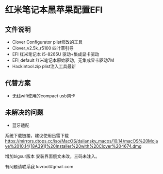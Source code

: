 # 红米笔记本黑苹果配置EFI

## 文件说明

- Clover Configurator  plist修改的工具
- Clover_v2.5k_r5100 四叶草引导
- EFI 红米笔记本 i5-8265U 驱动+集成显卡驱动
- EFI_default 红米笔记本原始驱动，无集成显卡驱动7M
- Hackintool.zip plist注入工具最新

## 代替方案
- 无线wifi使用的compact usb网卡

## 未解决的问题

- 蓝牙适配

系统下载链接，建议使用迅雷下载  https://mirrors.dtops.cc/iso/MacOS/daliansky_macos/10.14/macOS%20Mojave%2010.14(18A391)%20Installer%20with%20Clover%204674.dmg


增加bigsur版本 安装界面俄文未改，三码未注入。

有问题请联系我 luvroot#gmail.com
